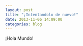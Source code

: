 ```yaml
---
layout: post
title: "¡Intentandolo de nuevo!"
date: 2013-11-06 14:09:00
categories: blog
---
```


¡Hola Mundo!
